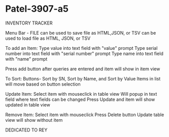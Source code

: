 # Patel-3907-a5

INVENTORY TRACKER

Menu Bar - FILE
can be used to save file as HTML,JSON, or TSV
can be used to load file as HTML, JSON, or TSV

To add an Item: 
Type value into text field with "value" prompt
Type serial number into text field with "serial number" prompt
Type name into text field with "name" prompt 

Press add button after queries are entered and item will show in item view 

To Sort:
Buttons- Sort by SN, Sort by Name, and Sort by Value 
Items in list will move based on button selection 

Update Item:
Select item with mouseclick in table view 
Will popup in text field where text fields can be changed 
Press Update and item will show updated in table view 

Remove Item:
Select item with mouseclick 
Press Delete button 
Update table view will show without item 

DEDICATED TO REY
